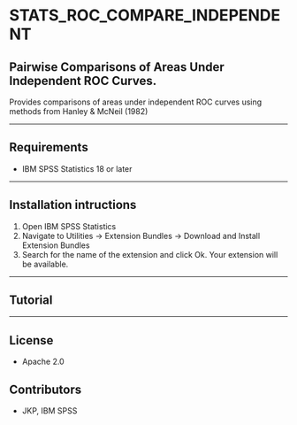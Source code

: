 # STATS_ROC_COMPARE_INDEPENDENT
## Pairwise Comparisons of Areas Under Independent ROC Curves.
Provides comparisons of areas under independent ROC curves using methods from Hanley & McNeil (1982)

---
Requirements
----
- IBM SPSS Statistics 18 or later

---
Installation intructions
----
1. Open IBM SPSS Statistics
2. Navigate to Utilities -> Extension Bundles -> Download and Install Extension Bundles
3. Search for the name of the extension and click Ok. Your extension will be available.

---
Tutorial
----



---
License
----

- Apache 2.0
                              
Contributors
----

  - JKP, IBM SPSS
